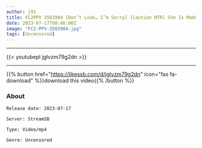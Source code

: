 ```yaml
---
author: j91
title: FC2PPV 3583904 [Don’t Look… I’m Sorry] [Caution NTR] She Is Made To Die With A Magnum Cock In Front Of Her Boyfriend. She’s Got A Big Hole And She’s Loose May She Be Happy Forever
date: 2023-07-17T00:46:00Z
image: "FC2-PPV-3583904.jpg"
tags: [Uncensored]
---
```

___

{{< youtubepl jglvzm79g2dn >}}
___

{{% button href="https://likessb.com/d/jglvzm79g2dn" icon="fas fa-download" %}}download this video{{% /button %}}
### About

`Release date: 2023-07-17`

`Server: StreamSB`

`Type: Video/mp4`

`Genre:	Uncensored`